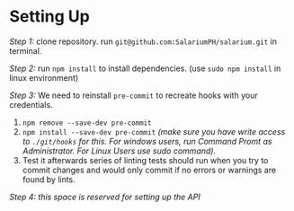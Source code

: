 # Setting Up

*Step 1:* clone repository. run `git@github.com:SalariumPH/salarium.git` in terminal.

*Step 2:* run `npm install` to install dependencies. (use `sudo npm install` in linux environment)

*Step 3:* We need to reinstall `pre-commit` to recreate hooks with your credentials.
  1. `npm remove --save-dev pre-commit`
  2. `npm install --save-dev pre-commit`
    _(make sure you have write access to `./git/hooks` for this. For windows users, run Command Promt as Administrator. For Linux Users use sudo command)._
  3. Test it afterwards series of linting tests should run when you try to commit changes and would only commit if no errors or warnings are found by lints.

*Step 4:* _this space is reserved for setting up the API_
